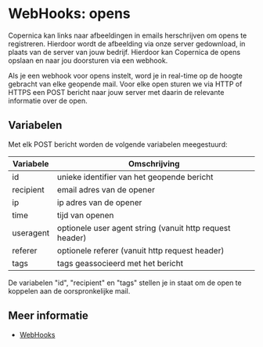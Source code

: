 # WebHooks: opens

Copernica kan links naar afbeeldingen in emails herschrijven om 
opens te registreren. Hierdoor wordt de afbeelding via onze server gedownload, 
in plaats van de server van jouw bedrijf. Hierdoor kan Copernica de 
opens opslaan en naar jou doorsturen via een webhook.

Als je een webhook voor opens instelt, word je in real-time op de hoogte
gebracht van elke geopende mail. Voor elke open sturen we via HTTP of 
HTTPS een POST bericht naar jouw server met daarin de relevante 
informatie over de open.

## Variabelen

Met elk POST bericht worden de volgende variabelen meegestuurd:

| Variabele  | Omschrijving                                             |
|------------|----------------------------------------------------------|
| id         | unieke identifier van het geopende bericht               |
| recipient  | email adres van de opener                                |
| ip         | ip adres van de opener                                   |
| time       | tijd van openen                                          |
| useragent  | optionele user agent string (vanuit http request header) |
| referer    | optionele referer (vanuit http request header)           |
| tags       | tags geassocieerd met het bericht                        |

De variabelen "id", "recipient" en "tags" stellen je in staat om de open te koppelen aan de oorspronkelijke mail.

## Meer informatie

* [WebHooks](./webhooks)
